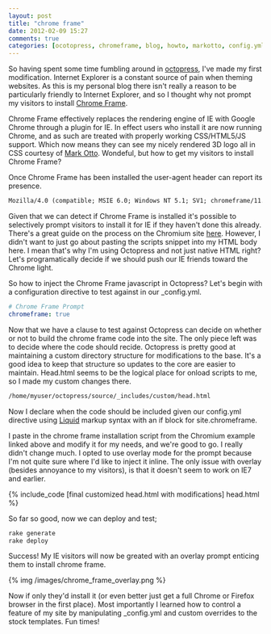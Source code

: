```yaml
---
layout: post
title: "chrome frame"
date: 2012-02-09 15:27
comments: true
categories: [ocotopress, chromeframe, blog, howto, markotto, config.yml, chromium, liquid] 
---
```

So having spent some time fumbling around in <a href="http://octopress.org">octopress</a>, I've made my first modification.  Internet Explorer is a constant source of pain when theming websites.  As this is my personal blog there isn't really a reason to be particularly friendly to Internet Explorer, and so I thought why not prompt my visitors to install <a href="http://code.google.com/chrome/chromeframe/">Chrome Frame</a>.

Chrome Frame effectively replaces the rendering engine of IE with Google Chrome through a plugin for IE.  In effect users who install it are now running Chrome, and as such are treated with properly working CSS/HTML5/JS support.  Which now means they can see my nicely rendered 3D logo all in CSS courtesy of <a href="http://www.markdott.com/2011/01/05/3d-text-using-just-css/">Mark Otto</a>.  Wondeful, but how to get my visitors to install Chrome Frame?

<!-- more --> 

Once Chrome Frame has been installed the user-agent header can report its presence.

``` apache Chrome Frame User-Agent Example
Mozilla/4.0 (compatible; MSIE 6.0; Windows NT 5.1; SV1; chromeframe/11.0.660.0)
```

Given that we can detect if Chrome Frame is installed it's possible to selectively prompt visitors to install it for IE if they haven't done this already.  There's a great guide on the process on the Chromium site <a href="http://www.chromium.org/developers/how-tos/chrome-frame-getting-started">here</a>.  However, I didn't want to just go about pasting the scripts snippet into my HTML body here.  I mean that's why I'm using Octopress and not just native HTML right?  Let's programatically decide if we should push our IE friends toward the Chrome light.  

So how to inject the Chrome Frame javascript in Octopress?  Let's begin with a configuration directive to test against in our _config.yml.  

``` yml _config.yml chrome frame directive
# Chrome Frame Prompt
chromeframe: true
```

Now that we have a clause to test against Octopress can decide on whether or not to build the chrome frame code into the site.  The only piece left was to decide where the code should recide.  Octopress is pretty good at maintaining a custom directory structure for modifications to the base.  It's a good idea to keep that structure so updates to the core are easier to maintain.  Head.html seems to be the logical place for onload scripts to me, so I made my custom changes there.

``` bash chrome frame custom html file location
/home/myuser/octopress/source/_includes/custom/head.html
```

Now I declare when the code should be included given our config.yml directive using <a href="http://liquidmarkup.orgi">Liquid</a> markup syntax with an if block for site.chromeframe.

I paste in the chrome frame installation script from the Chromium example linked above and modify it for my needs, and we're good to go. I really didn't change much.  I opted to use overlay mode for the prompt because I'm not quite sure where I'd like to inject it inline.  The only issue with overlay (besides annoyance to my visitors), is that it doesn't seem to work on IE7 and earlier.

{% include_code [final customized head.html with modifications] head.html %}

So far so good, now we can deploy and test;

``` ruby build and deploy site changes
rake generate
rake deploy
```

Success! My IE visitors will now be greated with an overlay prompt enticing them to install chrome frame.

{% img /images/chrome_frame_overlay.png %}

Now if only they'd install it (or even better just get a full Chrome or Firefox browser in the first place).  Most importantly I learned how to control a feature of my site by manipulating _config.yml and custom overrides to the stock templates.  Fun times!
